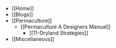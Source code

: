 * [[Home]]
* [[Blogs]]
* [[Permaculture]]
    * [[Permaculture A Designers Manual]]
        * [[11-Dryland Strategies]]
* [[Miscellaneous]]

